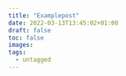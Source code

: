 ```yaml
---
title: "Examplepost"
date: 2022-03-13T13:45:02+01:00
draft: false
toc: false
images:
tags:
  - untagged
---
```


